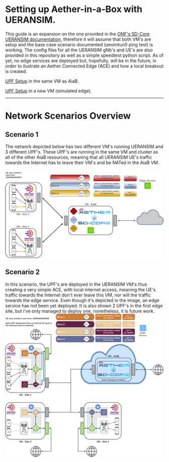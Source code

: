 # Setting up Aether-in-a-Box with UERANSIM.
This guide is an expansion on the one provided in the [ONF's SD-Core UERANSIM documentation](https://docs.sd-core.opennetworking.org/master/deployment/deploymentueransim.html), therefore it will assume that both VM's are setup and the base case scenario documented (uesimtun0 ping test) is working.
The config files for all the UERANSIM gNb's and UE's are also provided in this repository as well as a simple speedtest python script.
As of yet, no edge services are deployed but, hopefully, will be in the future, in order to ilustrate an Aether Connected Edge (ACE) and how a local breakout is created.

[UPF Setup](/scenario_1//README.md) in the same VM as AiaB.

[UPF Setup](/scenario_2/README.md) in a new VM (simulated edge).

---

# Network Scenarios Overview

## Scenario 1
The network depicted below has two different VM's running UERANSIM and 3 different UPF's. 
These UPF's are running in the same VM and cluster as all of the other AiaB resources, meaning that all UERANSIM UE's traffic towards the Internet has to leave their VM's and be NATed in the AiaB VM.

![alt text](network_scn_1.png "scenario")

## Scenario 2
In this scenario, the UPF's are deployed in the UERANSIM VM's thus creating a very simple ACE, with local internet access, meaning the UE's traffic towards the Internet don't ever leave this VM, nor will the traffic towards the edge service.
Even though it's depicted in the image, an edge service has not been yet deployed.
It is also shown 2 UPF's in the first edge site, but i've only managed to deploy one, nonetheless, it is future work.
![alt text](network_scn_2.png "scenario")
